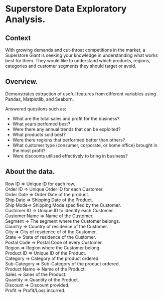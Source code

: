 # Superstore Data Exploratory Analysis.

## Context

With growing demands and cut-throat competitions in the market, a Superstore Giant is seeking your knowledge in understanding what works best for them. They would like to understand which products, regions, categories and customer segments they should target or avoid.


## Overview.

Demonstrates extraction of useful features from different variables using Pandas, Matplotlib, and Seaborn. 

Answered questions such as: 

* What are the total sales and profit for the business?
* What years perfomed best?
* Were there any annual trends that can be exploited?
* What products sold best?
* Were there regions that performed better than others?
* What customer type (consumer, corporate, or home office) brought in the most profit?
* Were discounts utilised effectively to bring in business?


## About the data.
Row ID => Unique ID for each row.  
Order ID => Unique Order ID for each Customer.  
Order Date => Order Date of the product.  
Ship Date => Shipping Date of the Product.  
Ship Mode=> Shipping Mode specified by the Customer.  
Customer ID => Unique ID to identify each Customer.  
Customer Name => Name of the Customer.  
Segment => The segment where the Customer belongs.  
Country => Country of residence of the Customer.  
City => City of residence of of the Customer.  
State => State of residence of the Customer.  
Postal Code => Postal Code of every Customer.  
Region => Region where the Customer belong.  
Product ID => Unique ID of the Product.  
Category => Category of the product ordered.  
Sub-Category => Sub-Category of the product ordered.  
Product Name => Name of the Product.  
Sales => Sales of the Product.  
Quantity => Quantity of the Product.  
Discount => Discount provided.  
Profit => Profit/Loss incurred.  

